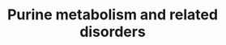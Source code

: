 ---
annotations:
- id: PW:0001777
  parent: disease pathway
  type: Pathway Ontology
  value: purine nucleoside phosphorylase deficiency pathway
- id: DOID:1919
  parent: genetic disease
  type: Disease Ontology
  value: Lesch-Nyhan syndrome
- id: PW:0001779
  parent: disease pathway
  type: Pathway Ontology
  value: adenosine monophosphate deaminase deficiency pathway
- id: DOID:0050762
  parent: genetic disease
  type: Disease Ontology
  value: adenylosuccinase lyase deficiency
- id: PW:0001879
  parent: disease pathway
  type: Pathway Ontology
  value: Lesch-Nyhan syndrome pathway
- id: PW:0000013
  parent: disease pathway
  type: Pathway Ontology
  value: disease pathway
- id: PW:0000031
  parent: classic metabolic pathway
  type: Pathway Ontology
  value: purine metabolic pathway
- id: PW:0001776
  parent: disease pathway
  type: Pathway Ontology
  value: inborn error of purine-pyrimidine metabolism pathway
- id: DOID:0060350
  parent: genetic disease
  type: Disease Ontology
  value: adenine phosphoribosyltransferase deficiency
- id: DOID:0080121
  parent: genetic disease
  type: Disease Ontology
  value: mitochondrial DNA depletion syndrome 3
- id: PW:0001592
  parent: disease pathway
  type: Pathway Ontology
  value: xanthinuria type II pathway
- id: DOID:5810
  parent: genetic disease
  type: Disease Ontology
  value: adenosine deaminase deficiency
authors:
- Roel
- Egonw
- DeSl
- Mkutmon
- Ddigles
- IreneHemel
- Josienlandman
- Khanspers
- MaintBot
- Finterly
- Fehrhart
- Eweitz
citedin:
- link: 10.1038/s41467-024-47085-y
  title: A patient-based iPSC-derived hepatocyte model of alcohol-associated cirrhosis
    reveals bioenergetic insights into disease pathogenesis (2024)
communities:
- IEM
- RareDiseases
description: 'Overview of purine metabolism and related diseases. Disorders resulting
  from an enzyme defect are highlighted in pink, metabolic markers are highlighted
  in red. Arrows indicate the directionality of chemical conversions.  On the right,
  the biosynthesis of IMP is depicted in more detail (adapted from: https://en.wikipedia.org/wiki/Purine_metabolism).
  The color scheme for this part of the pathway is as follows: enzymes (black), coenzymes
  (light orange), regular substrates/metabolites (blue), additional substrates (dark
  green), metal ions(turquoise), inorganic molecules (light purple).  This pathway
  was inspired by Ed. 5, Chapter 13 from the book of Blau (Ed. 4 Chapter 41) (ISBN
  9783030677268). A similar version without the disorders and with biomarkers visualised
  with arrows can be found [here](https://www.wikipathways.org/instance/WP4792).  Proteins
  on this pathway have targeted assays available via the [CPTAC Assay Portal](https://assays.cancer.gov/available_assays?wp_id=WP4224)'
last-edited: 2025-03-04
ndex: ebf8575a-8b69-11eb-9e72-0ac135e8bacf
organisms:
- Homo sapiens
redirect_from:
- /index.php/Pathway:WP4224
- /instance/WP4224
- /instance/WP4224_r137499
revision: r137499
schema-jsonld:
- '@context': https://schema.org/
  '@id': https://wikipathways.github.io/pathways/WP4224.html
  '@type': Dataset
  creator:
    '@type': Organization
    name: WikiPathways
  description: 'Overview of purine metabolism and related diseases. Disorders resulting
    from an enzyme defect are highlighted in pink, metabolic markers are highlighted
    in red. Arrows indicate the directionality of chemical conversions.  On the right,
    the biosynthesis of IMP is depicted in more detail (adapted from: https://en.wikipedia.org/wiki/Purine_metabolism).
    The color scheme for this part of the pathway is as follows: enzymes (black),
    coenzymes (light orange), regular substrates/metabolites (blue), additional substrates
    (dark green), metal ions(turquoise), inorganic molecules (light purple).  This
    pathway was inspired by Ed. 5, Chapter 13 from the book of Blau (Ed. 4 Chapter
    41) (ISBN 9783030677268). A similar version without the disorders and with biomarkers
    visualised with arrows can be found [here](https://www.wikipathways.org/instance/WP4792).  Proteins
    on this pathway have targeted assays available via the [CPTAC Assay Portal](https://assays.cancer.gov/available_assays?wp_id=WP4224)'
  keywords:
  - 2'-Deoxyadenosine
  - 2'-deoxyinosine
  - 2,8-Dihydroxyadenine
  - 2-Deoxyguanosine
  - 5-PRA
  - 6-methylthiopurine
  - 6-oxopyrimidine (M1)
  - ADA
  - ADP
  - ADSL
  - ADSS
  - AICA-riboside
  - AICARP
  - AIR
  - AMP
  - AMPD1
  - AO
  - APRT
  - ATIC
  - ATP
  - Adenine
  - Adenosine
  - Asp
  - CAIR
  - DGUOK
  - FAICARP
  - FGAM
  - FGAR
  - Fumarate
  - GAR
  - GART(E1)
  - GART(E2)
  - GART(E3)
  - GDP
  - GMP
  - GRM5
  - GTP
  - Gln
  - Glu
  - Guanine
  - Guanosine
  - H2O
  - HCO3 -
  - HPRT1
  - Hypoxanthine
  - IMP
  - IMPDH1
  - ITP
  - ITPA
  - Inosine
  - MAT2A
  - MOCOS
  - Mercaptopurine
  - Methionine
  - Mg2+
  - Moco
  - Moco (active)
  - Moco (inactive)
  - N(10)-formyl-THF
  - P(i)
  - PAICS(E1)
  - PAICS(E2)
  - PFAS
  - PNP
  - PPAT
  - PRPP
  - PRPPs
  - PRPS1
  - RR
  - RRM2B
  - Ribose-5-P
  - S-AMP
  - SACAIR
  - SAICA-riboside
  - SAICARP
  - SAM
  - Succinyladenosine
  - THF
  - TPMT
  - Urate
  - XMP
  - XO
  - Xanthine
  - Xanthosine
  - auglurant
  - dADP
  - dAMP
  - dATP
  - dGDP
  - dGMP
  - dGTP
  license: CC0
  name: Purine metabolism and related disorders
seo: CreativeWork
title: Purine metabolism and related disorders
wpid: WP4224
---